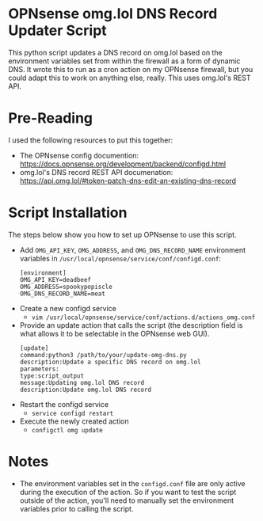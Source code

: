 # OPNsense omg.lol DNS Record Updater Script
This python script updates a DNS record on omg.lol based on the environment variables set from within the firewall as a form of dynamic DNS. It wrote this to run as a cron action on my OPNsense firewall, but you could adapt this to work on anything else, really. This uses omg.lol's REST API.

# Pre-Reading
I used the following resources to put this together:
* The OPNsense config documention: https://docs.opnsense.org/development/backend/configd.html
* omg.lol's DNS record REST API documenation: https://api.omg.lol/#token-patch-dns-edit-an-existing-dns-record

# Script Installation
The steps below show you how to set up OPNsense to use this script.
* Add `OMG_API_KEY`, `OMG_ADDRESS`, and `OMG_DNS_RECORD_NAME` environment variables in `/usr/local/opnsense/service/conf/configd.conf`:
    ```
    [environment]
    OMG_API_KEY=deadbeef
    OMG_ADDRESS=spookypopiscle
    OMG_DNS_RECORD_NAME=meat
    ```
* Create a new configd service
    - `vim /usr/local/opnsense/service/conf/actions.d/actions_omg.conf`
* Provide an update action that calls the script (the description field is what allows it to be selectable in the OPNsense web GUI).
    ```
    [update]
    command:python3 /path/to/your/update-omg-dns.py
    description:Update a specific DNS record on omg.lol
    parameters:
    type:script_output
    message:Updating omg.lol DNS record
    description:Update omg.lol DNS record
    ```
* Restart the configd service
    - `service configd restart`
* Execute the newly created action
    - `configctl omg update`

# Notes
* The environment variables set in the `configd.conf` file are only active during the execution of the action. So if you want to test the script outside of the action, you'll need to manually set the environment variables prior to calling the script.

